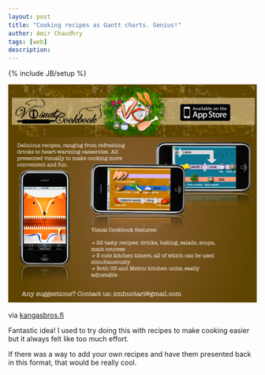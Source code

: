 ```yaml
---
layout: post
title: "Cooking recipes as Gantt charts. Genius!"
author: Amir Chaudhry
tags: [web]
description:
---
```

{% include JB/setup %}

[![Cooking by Gantt](/images/gantt-cooking.png)](http://kangasbros.fi/visual-cookbook/)

via [kangasbros.fi](http://kangasbros.fi/visual-cookbook/)

Fantastic idea! I used to try doing this with recipes to make cooking easier but it always felt like too much effort.

If there was a way to add your own recipes and have them presented back in this format, that would be really cool.
